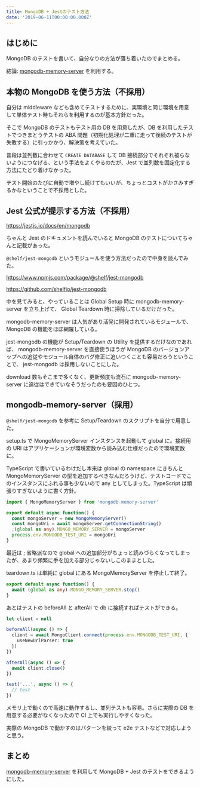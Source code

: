 ```yaml
---
title: MongoDB + Jestのテスト方法
date: '2019-06-11T00:00:00.000Z'
---
```


## はじめに

MongoDB のテストを書いて、自分なりの方法が落ち着いたのでまとめる。

結論: <a href="https://www.npmjs.com/package/mongodb-memory-server" target="_blank">mongodb-memory-server</a> を利用する。

## 本物の MongoDB を使う方法（不採用）

自分は middleware なども含めてテストするために、実環境と同じ環境を用意して単体テスト時もそれらを利用するのが基本方針だった。

そこで MongoDB のテストもテスト用の DB を用意したが、DB を利用したテストでつきまとうテストの ABA 問題（初期化処理が二重に走って後続のテストが失敗する）に引っかかり、解決策を考えていた。

普段は並列数に合わせて `CREATE DATABASE` して DB 接続部分でそれぞれ被らないようにつなげる、という手法をよくやるのだが、Jest で並列数を固定化する方法にたどり着けなかった。

テスト開始のたびに自動で増やし続けてもいいが、ちょっとコストがかさみすぎるかなということで不採用とした。

## Jest 公式が提示する方法（不採用）

https://jestjs.io/docs/en/mongodb

ちゃんと Jest のドキュメントを読んでいると MongoDB のテストについてちゃんと記載があった。

`@shelf/jest-mongodb` というモジュールを使う方法だったので中身を読んでみた。

https://www.npmjs.com/package/@shelf/jest-mongodb

https://github.com/shelfio/jest-mongodb

中を見てみると、やっていることは Global Setup 時に mongodb-memory-server を立ち上げて、 Global Teardown 時に掃除しているだけだった。

mongodb-memory-server は人気があり活発に開発されているモジュールで、MongoDB の機能をほぼ網羅している。

jest-mongodb の機能が Setup/Teardown の Utility を提供するだけなのであれば、 mongodb-memory-server を直接使うほうが MongoDB のバージョンアップへの追従やモジュール自体のバグ修正に追いつくことも容易だろうということで、 jest-mongodb は採用しないことにした。

download 数もそこまで多くなく、更新頻度も流石に mongodb-memory-server に追従はできていなそうだったのも要因のひとつ。

## mongodb-memory-server（採用）

`@shelf/jest-mongodb` を参考に Setup/Teardown のスクリプトを自分で用意した。

setup.ts で MongoMemoryServer インスタンスを起動して global に。接続用の URI はアプリケーションが環境変数から読み込む仕様だったので環境変数に。

TypeScript で書いているわけだし本来は global の namespace にきちんと MongoMemoryServer の型を追加するべきなんだろうけど、テストコードでこのインスタンスにふれる事も少ないので any としてしまった。TypeScript は頑張りすぎないように書く方針。

```typescript
import { MongoMemoryServer } from 'mongodb-memory-server'

export default async function() {
  const mongoServer = new MongoMemoryServer()
  const mongoUri = await mongoServer.getConnectionString()
  ;(global as any).MONGO_MEMORY_SERVER = mongoServer
  process.env.MONGODB_TEST_URI = mongoUri
}
```

最近は ; 省略派なので global への追加部分がちょっと読みづらくなってしまったが、あまり頻繁に手を加える部分じゃないしこのままとした。

teardown.ts は単純に global にある MongoMemoryServer を停止して終了。

```typescript
export default async function() {
  await (global as any).MONGO_MEMORY_SERVER.stop()
}
```

あとはテストの beforeAll と afterAll で db に接続すればテストができる。

```typescript
let client = null

beforeAll(async () => {
  client = await MongoClient.connect(process.env.MONGODB_TEST_URI, {
    useNewUrlParser: true
  })
})

afterAll(async () => {
  await client.close()
})

test('...', async () => {
  // test
})
```

メモリ上で動くので高速に動作するし、並列テストも容易。さらに実際の DB を用意する必要がなくなったので CI 上でも実行しやすくなった。

実際の MongoDB で動かすのはパターンを絞って e2e テストなどで対応しようと思う。

## まとめ

<a href="https://www.npmjs.com/package/mongodb-memory-server" target="_blank">mongodb-memory-server</a> を利用して MongoDB + Jest のテストをできるようにした。
